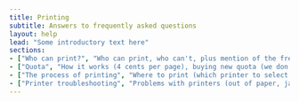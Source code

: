 ```yaml
---
title: Printing
subtitle: Answers to frequently asked questions
layout: help
lead: "Some introductory text here"
sections:
- ["Who can print?", "Who can print, who can't, plus mention of the free printing (to be expounded on below)"]
- ["Quota", "How it works (4 cents per page), buying new quota (we don't give change), what happens if you run out, 1500 free credits for science students, how quota you buy is carried over to the next semester IF you don't use it"]
- ["The process of printing", "Where to print (which printer to select etc, list the printers and their differences), how to select a printer, configuring options, screenshots of printer dialogs in various applications lol"]
- ["Printer troubleshooting", "Problems with printers (out of paper, jamming, what you do), problems with the job (page is cut off, not double-sided, too light, somethiing messed up"]
---
```

